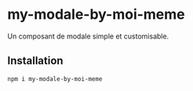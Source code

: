 # my-modale-by-moi-meme

Un composant de modale simple et customisable.

## Installation

```sh
npm i my-modale-by-moi-meme